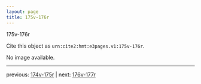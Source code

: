 ```yaml
---
layout: page
title: 175v-176r
---
```


175v-176r

Cite this object as `urn:cite2:hmt:e3pages.v1:175v-176r`.

No image available. 



---

previous: [174v-175r](../174v-175r/) | next: [176v-177r](../176v-177r/)